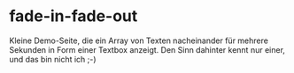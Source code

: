 fade-in-fade-out
================
Kleine Demo-Seite, die ein Array von Texten nacheinander für mehrere Sekunden in Form einer Textbox anzeigt. Den Sinn dahinter kennt nur einer, und das bin nicht ich ;-)
